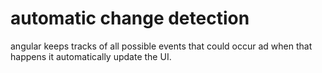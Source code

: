 # automatic change detection
angular keeps tracks of all possible events that could occur ad when that happens it automatically update the UI.